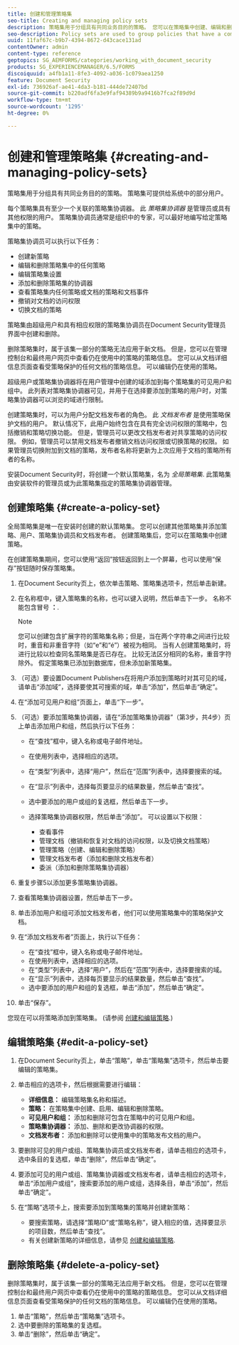 ```yaml
---
title: 创建和管理策略集
seo-title: Creating and managing policy sets
description: 策略集用于分组具有共同业务目的的策略。 您可以在策略集中创建、编辑和删除策略。
seo-description: Policy sets are used to group policies that have a common business purpose. You can create, edit and delete policies in a policy set.
uuid: 11faf67c-b9b7-4394-8672-d43cace131ad
contentOwner: admin
content-type: reference
geptopics: SG_AEMFORMS/categories/working_with_document_security
products: SG_EXPERIENCEMANAGER/6.5/FORMS
discoiquuid: a4fb1a11-8fe3-4092-a036-1c079aea1250
feature: Document Security
exl-id: 736926af-ae41-4da3-b181-444de72407bd
source-git-commit: b220adf6fa3e9faf94389b9a9416b7fca2f89d9d
workflow-type: tm+mt
source-wordcount: '1295'
ht-degree: 0%

---
```


# 创建和管理策略集 {#creating-and-managing-policy-sets}

策略集用于分组具有共同业务目的的策略。 策略集可提供给系统中的部分用户。

每个策略集具有至少一个关联的策略集协调器。 此 *策略集协调器* 是管理员或具有其他权限的用户。 策略集协调员通常是组织中的专家，可以最好地编写给定策略集中的策略。

策略集协调员可以执行以下任务：

* 创建新策略
* 编辑和删除策略集中的任何策略
* 编辑策略集设置
* 添加和删除策略集的协调器
* 查看策略集内任何策略或文档的策略和文档事件
* 撤销对文档的访问权限
* 切换文档的策略

策略集由超级用户和具有相应权限的策略集协调员在Document Security管理员界面中创建和删除。

删除策略集时，属于该集一部分的策略无法应用于新文档。 但是，您可以在管理控制台和最终用户网页中查看仍在使用中的策略的策略信息。 您可以从文档详细信息页面查看受策略保护的任何文档的策略信息。 可以编辑仍在使用的策略。

超级用户或策略集协调器将在用户管理中创建的域添加到每个策略集的可见用户和组中。 此列表对策略集协调器可见，并用于在选择要添加到策略的用户时，对策略集协调器可以浏览的域进行限制。

创建策略集时，可以为用户分配文档发布者的角色。 此 *文档发布者* 是使用策略保护文档的用户。 默认情况下，此用户始终包含在具有完全访问权限的策略中，包括撤销和策略切换功能。 但是，管理员可以更改文档发布者对共享策略的访问权限。 例如，管理员可以禁用文档发布者撤销文档访问权限或切换策略的权限。 如果管理员切换附加到文档的策略，发布者名称将更新为上次应用于文档的策略所有者的名称。

安装Document Security时，将创建一个默认策略集，名为 *全局策略集*. 此策略集由安装软件的管理员或为此策略集指定的策略集协调器管理。

## 创建策略集 {#create-a-policy-set}

全局策略集是唯一在安装时创建的默认策略集。 您可以创建其他策略集并添加策略、用户、策略集协调员和文档发布者。 创建策略集后，您可以在策略集中创建策略。

在创建策略集期间，您可以使用“返回”按钮返回到上一个屏幕，也可以使用“保存”按钮随时保存策略集。

1. 在Document Security页上，依次单击策略、策略集选项卡，然后单击新建。
1. 在名称框中，键入策略集的名称，也可以键入说明，然后单击下一步。 名称不能包含冒号 **：**.

   >[!NOTE]
   >
   >您可以创建包含扩展字符的策略集名称；但是，当在两个字符串之间进行比较时，重音和非重音字符（如“e”和“é”）被视为相同。 当有人创建策略集时，将进行比较以检查同名策略集是否已存在。 比较无法区分相同的名称，重音字符除外。 假定策略集已添加到数据库，但未添加新策略集。

1. （可选）要设置Document Publishers在将用户添加到策略时对其可见的域，请单击“添加域”，选择要使其可搜索的域，单击“添加”，然后单击“确定”。
1. 在“添加可见用户和组”页面上，单击“下一步”。
1. （可选）要添加策略集协调器，请在“添加策略集协调器”（第3步，共4步）页上单击添加用户和组，然后执行以下任务：

   * 在“查找”框中，键入名称或电子邮件地址。
   * 在使用列表中，选择相应的选项。
   * 在“类型”列表中，选择“用户”，然后在“范围”列表中，选择要搜索的域。
   * 在“显示”列表中，选择每页要显示的结果数量，然后单击“查找”。
   * 选中要添加的用户或组的复选框，然后单击下一步。
   * 选择策略集协调器权限，然后单击“添加”。 可以设置以下权限：

      * 查看事件
      * 管理文档（撤销和恢复对文档的访问权限，以及切换文档策略）
      * 管理策略（创建、编辑和删除策略）
      * 管理文档发布者（添加和删除文档发布者）
      * 委派（添加和删除策略集协调器）

1. 重复步骤5以添加更多策略集协调器。
1. 查看策略集协调器设置，然后单击下一步。
1. 单击添加用户和组可添加文档发布者，他们可以使用策略集中的策略保护文档。
1. 在“添加文档发布者”页面上，执行以下任务：

   * 在“查找”框中，键入名称或电子邮件地址。
   * 在使用列表中，选择相应的选项。
   * 在“类型”列表中，选择“用户”，然后在“范围”列表中，选择要搜索的域。
   * 在“显示”列表中，选择每页要显示的结果数量，然后单击“查找”。
   * 选中要添加的用户和组的复选框，单击“添加”，然后单击“确定”。

1. 单击“保存”。

您现在可以将策略添加到策略集。 (请参阅 [创建和编辑策略](/help/forms/using/admin-help/creating-policies.md#creating-and-editing-policies).)

## 编辑策略集 {#edit-a-policy-set}

1. 在Document Security页上，单击“策略”，单击“策略集”选项卡，然后单击要编辑的策略集。
1. 单击相应的选项卡，然后根据需要进行编辑：

   * **详细信息：** 编辑策略集名称和描述。
   * **策略：** 在策略集中创建、启用、编辑和删除策略。
   * **可见用户和组：** 添加和删除可包含在策略中的可见用户和组。
   * **策略集协调器：** 添加、删除和更改协调器的权限。
   * **文档发布者：** 添加和删除可以使用集中的策略发布文档的用户。

1. 要删除可见的用户或组、策略集协调员或文档发布者，请单击相应的选项卡，选中条目的复选框，单击“删除”，然后单击“确定”。
1. 要添加可见的用户或组、策略集协调器或文档发布者，请单击相应的选项卡，单击“添加用户或组”，搜索要添加的用户或组，选择条目，单击“添加”，然后单击“确定”。
1. 在“策略”选项卡上，搜索要添加到策略集的策略并创建新策略：

   * 要搜索策略，请选择“策略ID”或“策略名称”，键入相应的值，选择要显示的项目数，然后单击“查找”。
   * 有关创建新策略的详细信息，请参见 [创建和编辑策略](/help/forms/using/admin-help/creating-policies.md#creating-and-editing-policies).

## 删除策略集 {#delete-a-policy-set}

删除策略集时，属于该集一部分的策略无法应用于新文档。 但是，您可以在管理控制台和最终用户网页中查看仍在使用中的策略的策略信息。 您可以从文档详细信息页面查看受策略保护的任何文档的策略信息。 可以编辑仍在使用的策略。

1. 单击“策略”，然后单击“策略集”选项卡。
1. 选中要删除的策略集的复选框。
1. 单击“删除”，然后单击“确定”。
